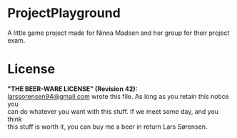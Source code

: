 # ProjectPlayground
A little game project made for Ninna Madsen and her group for their project exam.

# License

__"THE BEER-WARE LICENSE" (Revision 42):__  
<larssorensen94@gmail.com> wrote this file. As long as you retain this notice you  
can do whatever you want with this stuff. If we meet some day, and you think  
this stuff is worth it, you can buy me a beer in return Lars Sørensen.  
